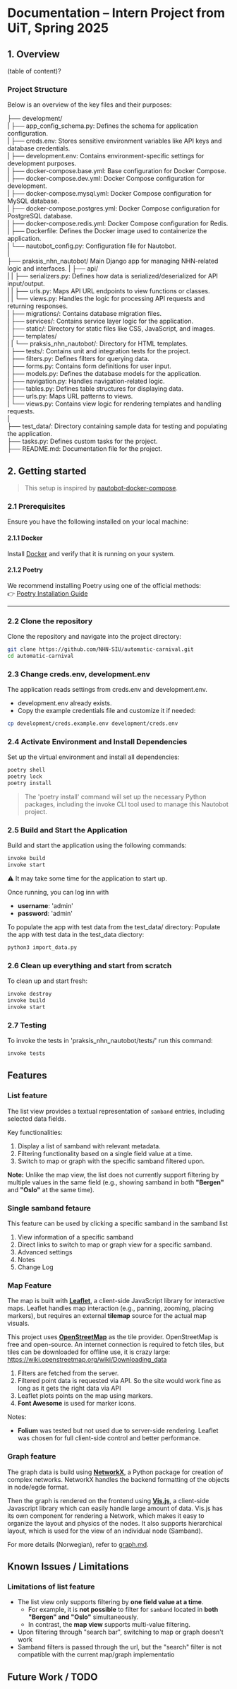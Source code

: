 # Documentation – Intern Project from UiT, Spring 2025

## 1. Overview

(table of content)?

### Project Structure

Below is an overview of the key files and their purposes:  

├── development/  
| ├── app_config_schema.py:         Defines the schema for application configuration.  
| ├── creds.env:                    Stores sensitive environment variables like API keys and database credentials.  
| ├── development.env:              Contains environment-specific settings for development purposes.  
| ├── docker-compose.base.yml:      Base configuration for Docker Compose.  
| ├── docker-compose.dev.yml:       Docker Compose configuration for development.  
| ├── docker-compose.mysql.yml:     Docker Compose configuration for MySQL database.  
| ├── docker-compose.postgres.yml:  Docker Compose configuration for PostgreSQL database.   
| ├── docker-compose.redis.yml:     Docker Compose configuration for Redis.  
| ├── Dockerfile:                   Defines the Docker image used to containerize the application.  
| └── nautobot_config.py:           Configuration file for Nautobot.  
|  
├── praksis_nhn_nautobot/       Main Django app for managing NHN-related logic and interfaces.
| ├── api/  
| | ├── serializers.py:         Defines how data is serialized/deserialized for API input/output.  
| | ├── urls.py:                Maps API URL endpoints to view functions or classes.  
| | └── views.py:               Handles the logic for processing API requests and returning responses.  
| ├── migrations/:              Contains database migration files.  
| ├── services/:                Contains service layer logic for the application.  
| ├── static/:                  Directory for static files like CSS, JavaScript, and images.  
| ├── templates/  
| | └── praksis_nhn_nautobot/:  Directory for HTML templates.    
| ├── tests/:                   Contains unit and integration tests for the project.    
| ├── filters.py:               Defines filters for querying data.  
| ├── forms.py:                 Contains form definitions for user input.  
| ├── models.py:                Defines the database models for the application.  
| ├── navigation.py:            Handles navigation-related logic.  
| ├── tables.py:                Defines table structures for displaying data.  
| ├── urls.py:                  Maps URL patterns to views.  
| └── views.py:                 Contains view logic for rendering templates and handling requests.  
|  
├── test_data/:                 Directory containing sample data for testing and populating the application.  
├── tasks.py:                   Defines custom tasks for the project.  
├── README.md:                  Documentation file for the project.  

## 2. Getting started

> This setup is inspired by [nautobot-docker-compose](https://github.com/nautobot/nautobot-docker-compose).

### 2.1 Prerequisites

Ensure you have the following installed on your local machine:

#### 2.1.1 Docker

Install [Docker](https://docs.docker.com/get-docker/) and verify that it is running on your system.

#### 2.1.2 Poetry

We recommend installing Poetry using one of the official methods:  
👉 [Poetry Installation Guide](https://python-poetry.org/docs/#installing-with-pipx)

---

### 2.2 Clone the repository

Clone the repository and navigate into the project directory:

```bash
git clone https://github.com/NHN-SIU/automatic-carnival.git
cd automatic-carnival
```

### 2.3 Change creds.env, development.env

The application reads settings from creds.env and development.env.

- development.env already exists.
- Copy the example credentials file and customize it if needed:

```bash
cp development/creds.example.env development/creds.env
```

### 2.4 Activate Environment and Install Dependencies

Set up the virtual environment and install all dependencies:

```bash
poetry shell
poetry lock
poetry install
```

> The 'poetry install' command will set up the necessary Python packages, including the invoke CLI tool used to manage this Nautobot project.

### 2.5 Build and Start the Application

Build and start the application using the following commands:

```bash
invoke build
invoke start
```

⚠️ It may take some time for the application to start up.

Once running, you can log inn with

- **username**: 'admin'
- **password**: 'admin'

To populate the app with test data from the test_data/ directory:
Populate the app with test data in the test_data diectory:

```bash
python3 import_data.py
```

### 2.6 Clean up everything and start from scratch

To clean up and start fresh:

```bash
invoke destroy
invoke build
invoke start
```

### 2.7 Testing

To invoke the tests in 'praksis_nhn_nautobot/tests/' run this command:

```bash
invoke tests
```

## Features

### List feature

The list view provides a textual representation of `samband` entries, including selected data fields.

Key functionalities:

1. Display a list of samband with relevant metadata.
1. Filtering functionality based on a single field value at a time.
1. Switch to map or graph with the specific samband filtered upon.

**Note:** Unlike the map view, the list does not currently support filtering by multiple values in the same field (e.g., showing samband in both **"Bergen"** and **"Oslo"** at the same time).

### Single samband fetaure
This feature can be used by clicking a specific samband in the samband list
1. View information of a specific samband
1. Direct links to switch to map or graph view for a specific samband.
1. Advanced settings
1. Notes
1. Change Log

### Map Feature

The map is built with **[Leaflet](https://leafletjs.com/)**, a client-side JavaScript library for interactive maps. Leaflet handles map interaction (e.g., panning, zooming, placing markers), but requires an external **tilemap** source for the actual map visuals.

This project uses **[OpenStreetMap](https://wiki.openstreetmap.org/)** as the tile provider. OpenStreetMap is free and open-source. An internet connection is required to fetch tiles, but tiles can be downloaded for offline use, it is crazy large: https://wiki.openstreetmap.org/wiki/Downloading_data

1. Filters are fetched from the server.
2. Filtered point data is requested via API. So the site would work fine as long as it gets the right data via API
3. Leaflet plots points on the map using markers.
4. **Font Awesome** is used for marker icons.

Notes:

- **Folium** was tested but not used due to server-side rendering. Leaflet was chosen for full client-side control and better performance.

### Graph feature

The graph data is build using **[NetworkX](https://networkx.org/documentation/stable/)**, a Python package for creation of complex networks. NetworkX handles the backend formatting of the objects in node/egde format.

Then the graph is rendered on the frontend using **[Vis.js](https://visjs.org/)**, a client-side Javascript library which can easily handle large amount of data. Vis.js has its own component for rendering a Network, which makes it easy to organize the layout and physics of the nodes. It also supports hierarchical layout, which is used for the view of an individual node (Samband).

For more details (Norwegian), refer to [graph.md](docs/graph.md).

## Known Issues / Limitations

### Limitations of list feature

- The list view only supports filtering by **one field value at a time**.
  - For example, it is **not possible** to filter for `samband` located in **both "Bergen" and "Oslo"** simultaneously.
  - In contrast, the **map view** supports multi-value filtering.
- Upon filtering through "search bar", switching to map or graph doesn't work
 - Samband filters is passed through the url, but the "search" filter is not compatible with the current map/graph implementatio

## Future Work / TODO
